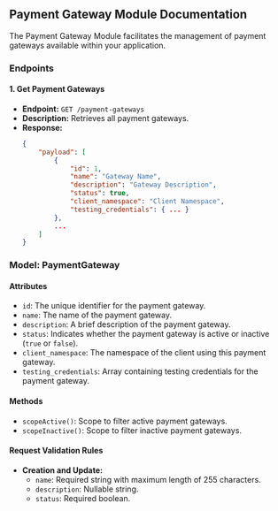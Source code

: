 ## Payment Gateway Module Documentation

The Payment Gateway Module facilitates the management of payment gateways available within your application.

### Endpoints

#### 1. Get Payment Gateways

- **Endpoint:** `GET /payment-gateways`
- **Description:** Retrieves all payment gateways.
- **Response:**
  ```json
  {
      "payload": [
          {
              "id": 1,
              "name": "Gateway Name",
              "description": "Gateway Description",
              "status": true,
              "client_namespace": "Client Namespace",
              "testing_credentials": { ... }
          },
          ...
      ]
  }
  ```

### Model: PaymentGateway

#### Attributes

- `id`: The unique identifier for the payment gateway.
- `name`: The name of the payment gateway.
- `description`: A brief description of the payment gateway.
- `status`: Indicates whether the payment gateway is active or inactive (`true` or `false`).
- `client_namespace`: The namespace of the client using this payment gateway.
- `testing_credentials`: Array containing testing credentials for the payment gateway.

#### Methods

- `scopeActive()`: Scope to filter active payment gateways.
- `scopeInactive()`: Scope to filter inactive payment gateways.

#### Request Validation Rules

- **Creation and Update:**
  - `name`: Required string with maximum length of 255 characters.
  - `description`: Nullable string.
  - `status`: Required boolean.